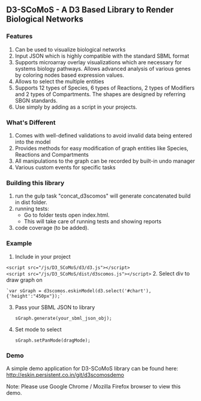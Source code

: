 ## D3-SCoMoS - A D3 Based Library to Render Biological Networks

### Features

1. Can be used to visualize biological networks 
2. Input JSON which is highly compatible with the standard SBML format
3. Supports microarray overlay visualizations which are necessary for systems biology pathways. Allows advanced analysis of various genes by coloring nodes based expression values.
4. Allows to select the multiple entities
5. Supports 12 types of Species, 6 types of Reactions, 2 types of Modifiers and 2 types of Compartments. The shapes are designed by referring SBGN standards.
6. Use simply by adding as a script in your projects.

### What's Different 

1. Comes with well-defined validations to avoid invalid data being entered into the model
2. Provides methods for easy modification of graph entities like Species, Reactions and Compartments
3. All manipulations to the graph can be recorded by built-in undo manager
4. Various custom events for specific tasks

### Building this library

1. run the gulp task "concat_d3scomos" will generate concatenated build in dist folder.
2. running tests:
	*  Go to folder tests open index.html.
	*  This  will take care of running tests and showing reports
3. code coverage (to be added).
  
### Example

1. Include in your project 
  
  `<script src="/js/D3_SCoMoS/d3/d3.js"></script>`  
  `<script src="/js/D3_SCoMoS/dist/d3scomos.js"></script>`
2. Select div to draw graph on
	
    `var sGraph = d3scomos.eskinModel(d3.select('#chart'),{'height':"450px"});`
3. Pass your SBML JSON to library
	
    `sGraph.generate(your_sbml_json_obj);` 
4. Set mode to select
	
    `sGraph.setPanMode(dragMode);`

           
  
###  Demo
A simple demo application for D3-SCoMoS library can be found here:
http://eskin.persistent.co.in/git/d3scomosdemo
           
Note: Please use Google Chrome / Mozilla Firefox browser to view this demo.